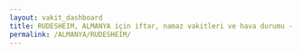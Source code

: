 ```yaml
---
layout: vakit_dashboard
title: RUDESHEIM, ALMANYA için iftar, namaz vakitleri ve hava durumu - ilçe/eyalet seç
permalink: /ALMANYA/RUDESHEIM/
---
```


<script type="text/javascript">
  var GLOBAL_COUNTRY = 'ALMANYA';
  var GLOBAL_CITY = 'RUDESHEIM';
  var GLOBAL_STATE = '';
  var lat = 72;
  var lon = 21;
</script>
